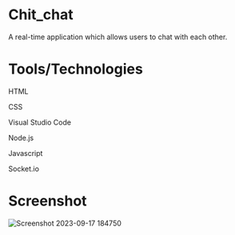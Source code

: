 # Chit_chat
A real-time application which allows users to chat with each other.

# Tools/Technologies
HTML

CSS

Visual Studio Code

Node.js

Javascript

Socket.io

# Screenshot
 ![![Screenshot 2023-09-17 184750](https://github.com/FingNaresh/Chit_chat/assets/128717492/939bba6a-895f-41b0-9a64-b6e1f4650398)
](https://github.com/FingNaresh/CHIT-CHAT/assets/128717492/43bca043-819f-4d59-b613-901ec9b4a137)
